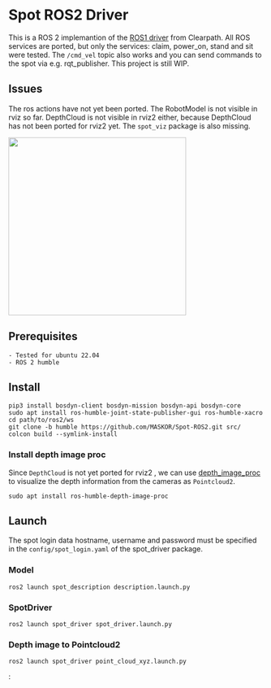 # Spot ROS2 Driver
This is a ROS 2 implemantion of the [ROS1 driver](https://github.com/clearpathrobotics/spot_ros) from Clearpath.
All ROS services are ported, but only the services: claim, power_on, stand and sit were tested.
The `/cmd_vel` topic also works and you can send commands to the spot via e.g. rqt_publisher.
This project is still WIP.

## Issues
The ros actions have not yet been ported. The RobotModel is not visible in rviz so far.
DepthCloud is not visible in rviz2 either, because DepthCloud has not been ported for rviz2 yet.
The `spot_viz` package is also missing.

<img src="spot.jpeg" width="350">

## Prerequisites
    - Tested for ubuntu 22.04
    - ROS 2 humble

## Install
    pip3 install bosdyn-client bosdyn-mission bosdyn-api bosdyn-core
    sudo apt install ros-humble-joint-state-publisher-gui ros-humble-xacro
    cd path/to/ros2/ws
    git clone -b humble https://github.com/MASKOR/Spot-ROS2.git src/
    colcon build --symlink-install

### Install depth image proc
Since `DepthCloud` is not yet ported for rviz2 , we can use [depth_image_proc](http://wiki.ros.org/depth_image_proc) to visualize the depth information from the cameras as `Pointcloud2`.

    sudo apt install ros-humble-depth-image-proc

## Launch
The spot login data hostname, username and password must be specified in the `config/spot_login.yaml` of the spot_driver package.

### Model
    ros2 launch spot_description description.launch.py

### SpotDriver
    ros2 launch spot_driver spot_driver.launch.py

### Depth image to Pointcloud2
    ros2 launch spot_driver point_cloud_xyz.launch.py

:
